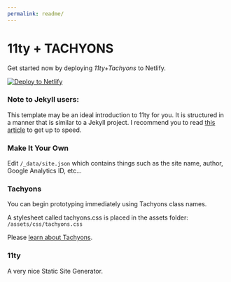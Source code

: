 ```yaml
---
permalink: readme/
---
```


# 11ty + TACHYONS

Get started now by deploying *11ty+Tachyons* to Netlify.

[![Deploy to Netlify](https://www.netlify.com/img/deploy/button.svg)](https://app.netlify.com/start/deploy?repository=https://github.com/whaleen/11ty-tachyons)

### Note to Jekyll users:

This template may be an ideal introduction to 11ty for you. It is structured in a manner that is similar to a Jekyll project. I recommend you to read [this article](https://24ways.org/2018/turn-jekyll-up-to-eleventy/) to get up to speed.


### Make It Your Own

Edit ```/_data/site.json``` which contains things such as the site name, author, Google Analytics ID, etc...

### Tachyons

You can begin prototyping immediately using Tachyons class names.

A stylesheet called tachyons.css is placed in the assets folder: ```/assets/css/tachyons.css```

Please [learn about Tachyons](https://tachyons.io).


### 11ty

A very nice Static Site Generator.
